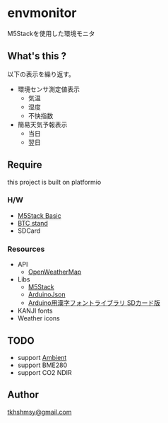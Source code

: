 # envmonitor

M5Stackを使用した環境モニタ

## What's this ?

以下の表示を繰り返す。

- 環境センサ測定値表示
  - 気温
  - 湿度
  - 不快指数
- 簡易天気予報表示
  - 当日
  - 翌日

## Require

this project is built on platformio

### H/W

- [M5Stack Basic]( https://www.switch-science.com/catalog/3647/ )
- [BTC stand]( https://www.switch-science.com/catalog/3993/ )
- SDCard

### Resources

- API
  - [OpenWeatherMap]( https://openweathermap.org/ )
- Libs
  - [M5Stack]( https://github.com/m5stack/M5Stack )
  - [ArduinoJson]( https://github.com/bblanchon/ArduinoJson )
  - [Arduino用漢字フォントライブラリ SDカード版]( https://github.com/Tamakichi/Arduino-KanjiFont-Library-SD )
- KANJI fonts
- Weather icons

## TODO

- support [Ambient]( https://ambidata.io/ )
- support BME280
- support CO2 NDIR

## Author

tkhshmsy@gmail.com
